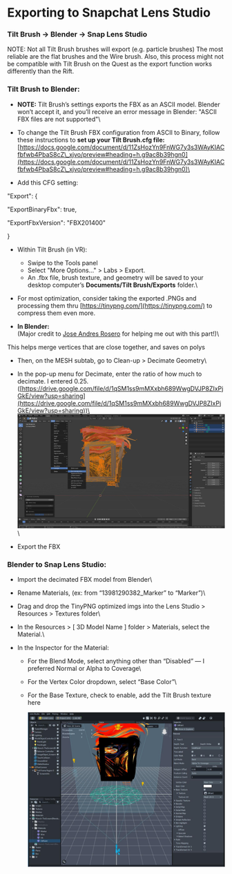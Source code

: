 # Exporting to Snapchat Lens Studio

### Tilt Brush → Blender → Snap Lens Studio <a href="#_up0jqawz2jcs" id="_up0jqawz2jcs"></a>

NOTE: Not all Tilt Brush brushes will export (e.g. particle brushes) The most reliable are the flat brushes and the Wire brush. Also, this process might not be compatible with Tilt Brush on the Quest as the export function works differently than the Rift.

### Tilt Brush to Blender: <a href="#_a6ehfejuvpu1" id="_a6ehfejuvpu1"></a>

* **NOTE:** Tilt Brush’s settings exports the FBX as an ASCII model. Blender won’t accept it, and you’ll receive an error message in Blender: "ASCII FBX files are not supported"\

* To change the Tilt Brush FBX configuration from ASCII to Binary, follow these instructions to **set up your Tilt Brush.cfg file:** [https://docs.google.com/document/d/11ZsHozYn9FnWG7y3s3WAyKIACfbfwb4PbaS8cZ\_xjvo/preview#heading=h.g9ac8b39hgn0](https://docs.google.com/document/d/11ZsHozYn9FnWG7y3s3WAyKIACfbfwb4PbaS8cZ\_xjvo/preview#heading=h.g9ac8b39hgn0)\

* Add this CFG setting:

"Export": {

"ExportBinaryFbx": true,

"ExportFbxVersion": "FBX201400"

}

* Within Tilt Brush (in VR):
  * Swipe to the Tools panel
  * Select "More Options..." > Labs > Export.
  * An .fbx file, brush texture, and geometry will be saved to your desktop computer’s **Documents/Tilt Brush/Exports** folder.\

* For most optimization, consider taking the exported .PNGs and processing them thru [https://tinypng.com/](https://tinypng.com/) to compress them even more.
* **In Blender:**\
  (Major credit to [Jose Andres Rosero](https://twitter.com/never\_render) for helping me out with this part!)\


This helps merge vertices that are close together, and saves on polys

* Then, on the MESH subtab, go to Clean-up > Decimate Geometry\

* In the pop-up menu for Decimate, enter the ratio of how much to decimate. I entered 0.25.\
  ([https://drive.google.com/file/d/1qSM1ss9mMXxbh689WwgDVJP8ZIxPjGkE/view?usp=sharing](https://drive.google.com/file/d/1qSM1ss9mMXxbh689WwgDVJP8ZIxPjGkE/view?usp=sharing))\
  ![](../../.gitbook/assets/2.jpeg)\

* Export the FBX

### Blender to Snap Lens Studio: <a href="#_v7x9a6ox1lqj" id="_v7x9a6ox1lqj"></a>

* Import the decimated FBX model from Blender\

* Rename Materials, (ex: from “13981290382\_Marker” to “Marker”)\

* Drag and drop the TinyPNG optimized imgs into the Lens Studio > Resources > Textures folder\

* In the Resources > \[ 3D Model Name ] folder > Materials, select the Material.\

* In the Inspector for the Material:
  * For the Blend Mode, select anything other than “Disabled” — I preferred Normal or Alpha to Coverage\

  * For the Vertex Color dropdown, select “Base Color”\

  *   For the Base Texture, check to enable, add the Tilt Brush texture here

      ![](../../.gitbook/assets/3.jpeg)
